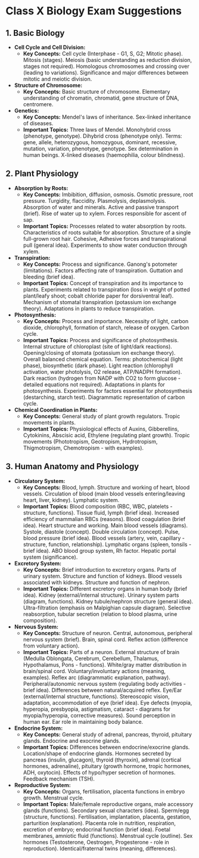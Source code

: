 # Class X Biology Exam Suggestions

## 1. Basic Biology
*   **Cell Cycle and Cell Division:**
    *   **Key Concepts:** Cell cycle (Interphase - G1, S, G2; Mitotic phase). Mitosis (stages). Meiosis (basic understanding as reduction division, stages not required). Homologous chromosomes and crossing over (leading to variations). Significance and major differences between mitotic and meiotic division.
*   **Structure of Chromosome:**
    *   **Key Concepts:** Basic structure of chromosome. Elementary understanding of chromatin, chromatid, gene structure of DNA, centromere.
*   **Genetics:**
    *   **Key Concepts:** Mendel's laws of inheritance. Sex-linked inheritance of diseases.
    *   **Important Topics:** Three laws of Mendel. Monohybrid cross (phenotype, genotype). Dihybrid cross (phenotype only). Terms: gene, allele, heterozygous, homozygous, dominant, recessive, mutation, variation, phenotype, genotype. Sex determination in human beings. X-linked diseases (haemophilia, colour blindness).

## 2. Plant Physiology
*   **Absorption by Roots:**
    *   **Key Concepts:** Imbibition, diffusion, osmosis. Osmotic pressure, root pressure. Turgidity, flaccidity. Plasmolysis, deplasmolysis. Absorption of water and minerals. Active and passive transport (brief). Rise of water up to xylem. Forces responsible for ascent of sap.
    *   **Important Topics:** Processes related to water absorption by roots. Characteristics of roots suitable for absorption. Structure of a single full-grown root hair. Cohesive, Adhesive forces and transpirational pull (general idea). Experiments to show water conduction through xylem.
*   **Transpiration:**
    *   **Key Concepts:** Process and significance. Ganong's potometer (limitations). Factors affecting rate of transpiration. Guttation and bleeding (brief idea).
    *   **Important Topics:** Concept of transpiration and its importance to plants. Experiments related to transpiration (loss in weight of potted plant/leafy shoot; cobalt chloride paper for dorsiventral leaf). Mechanism of stomatal transpiration (potassium ion exchange theory). Adaptations in plants to reduce transpiration.
*   **Photosynthesis:**
    *   **Key Concepts:** Process and importance. Necessity of light, carbon dioxide, chlorophyll, formation of starch, release of oxygen. Carbon cycle.
    *   **Important Topics:** Process and significance of photosynthesis. Internal structure of chloroplast (site of light/dark reactions). Opening/closing of stomata (potassium ion exchange theory). Overall balanced chemical equation. Terms: photochemical (light phase), biosynthetic (dark phase). Light reaction (chlorophyll activation, water photolysis, O2 release, ATP/NADPH formation). Dark reaction (hydrogen from NADP with CO2 to form glucose - detailed equations not required). Adaptations in plants for photosynthesis. Experiments for factors essential for photosynthesis (destarching, starch test). Diagrammatic representation of carbon cycle.
*   **Chemical Coordination in Plants:**
    *   **Key Concepts:** General study of plant growth regulators. Tropic movements in plants.
    *   **Important Topics:** Physiological effects of Auxins, Gibberellins, Cytokinins, Abscisic acid, Ethylene (regulating plant growth). Tropic movements (Phototropism, Geotropism, Hydrotropism, Thigmotropism, Chemotropism - with examples).

## 3. Human Anatomy and Physiology
*   **Circulatory System:**
    *   **Key Concepts:** Blood, lymph. Structure and working of heart, blood vessels. Circulation of blood (main blood vessels entering/leaving heart, liver, kidney). Lymphatic system.
    *   **Important Topics:** Blood composition (RBC, WBC, platelets - structure, functions). Tissue fluid, lymph (brief idea). Increased efficiency of mammalian RBCs (reasons). Blood coagulation (brief idea). Heart structure and working. Main blood vessels (diagrams). Systole, diastole (concept). Double circulation (concept). Pulse, blood pressure (brief idea). Blood vessels (artery, vein, capillary - structure, function, relationship). Lymphatic organs (spleen, tonsils - brief idea). ABO blood group system, Rh factor. Hepatic portal system (significance).
*   **Excretory System:**
    *   **Key Concepts:** Brief introduction to excretory organs. Parts of urinary system. Structure and function of kidneys. Blood vessels associated with kidneys. Structure and function of nephron.
    *   **Important Topics:** Different excretory organs in human body (brief idea). Kidney (external/internal structure). Urinary system parts (diagram, functions). Kidney tubule/nephron structure (general idea). Ultra-filtration (emphasis on Malpighian capsule diagram). Selective reabsorption, tubular secretion (relation to blood plasma, urine composition).
*   **Nervous System:**
    *   **Key Concepts:** Structure of neuron. Central, autonomous, peripheral nervous system (brief). Brain, spinal cord. Reflex action (difference from voluntary action).
    *   **Important Topics:** Parts of a neuron. External structure of brain (Medulla Oblongata, Cerebrum, Cerebellum, Thalamus, Hypothalamus, Pons - functions). White/gray matter distribution in brain/spinal cord. Voluntary/involuntary actions (meaning, examples). Reflex arc (diagrammatic explanation, pathway). Peripheral/autonomic nervous system (regulating body activities - brief idea). Differences between natural/acquired reflex. Eye/Ear (external/internal structure, functions). Stereoscopic vision, adaptation, accommodation of eye (brief idea). Eye defects (myopia, hyperopia, presbyopia, astigmatism, cataract - diagrams for myopia/hyperopia, corrective measures). Sound perception in human ear. Ear role in maintaining body balance.
*   **Endocrine System:**
    *   **Key Concepts:** General study of adrenal, pancreas, thyroid, pituitary glands. Endocrine and exocrine glands.
    *   **Important Topics:** Differences between endocrine/exocrine glands. Location/shape of endocrine glands. Hormones secreted by pancreas (insulin, glucagon), thyroid (thyroxin), adrenal (cortical hormones, adrenaline), pituitary (growth hormone, tropic hormones, ADH, oxytocin). Effects of hypo/hyper secretion of hormones. Feedback mechanism (TSH).
*   **Reproductive System:**
    *   **Key Concepts:** Organs, fertilisation, placenta functions in embryo growth. Menstrual cycle.
    *   **Important Topics:** Male/female reproductive organs, male accessory glands (functions). Secondary sexual characters (idea). Sperm/egg (structure, functions). Fertilisation, implantation, placenta, gestation, parturition (explanation). Placenta role in nutrition, respiration, excretion of embryo; endocrinal function (brief idea). Foetal membranes, amniotic fluid (functions). Menstrual cycle (outline). Sex hormones (Testosterone, Oestrogen, Progesterone - role in reproduction). Identical/fraternal twins (meaning, differences).
